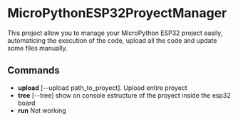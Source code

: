 # MicroPythonESP32ProyectManager
This project allow you to manage your MicroPython ESP32 project easily, automaticing the execution of the code, upload all the code and update some files manually.


## Commands

- **upload** [--upload path_to_proyect]. Upload entire proyect
- **tree** [--tree] show on console estructure of the proyect inside the esp32 board
- **run** Not working
